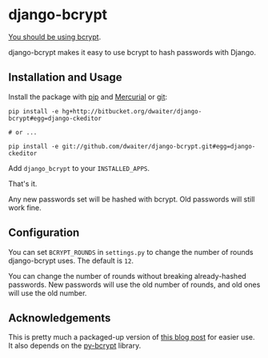 django-bcrypt
=============

[You should be using bcrypt](http://codahale.com/how-to-safely-store-a-password/).

django-bcrypt makes it easy to use bcrypt to hash passwords with Django.

Installation and Usage
----------------------

Install the package with [pip][] and [Mercurial][] or [git][]:

    pip install -e hg+http://bitbucket.org/dwaiter/django-bcrypt#egg=django-ckeditor
    
    # or ...
    
    pip install -e git://github.com/dwaiter/django-bcrypt.git#egg=django-ckeditor

[pip]: http://pip.openplans.org/
[Mercurial]: http://hg-scm.org/
[git]: http://git-scm.com/

Add `django_bcrypt` to your `INSTALLED_APPS`.

That's it.

Any new passwords set will be hashed with bcrypt.  Old passwords will still
work fine.

Configuration
-------------

You can set `BCRYPT_ROUNDS` in `settings.py` to change the number of rounds
django-bcrypt uses.  The default is `12`.

You can change the number of rounds without breaking already-hashed passwords.
New passwords will use the old number of rounds, and old ones will use the old
number.

Acknowledgements
----------------

This is pretty much a packaged-up version of
[this blog post](http://kfalck.net/2010/12/27/blogi-linodessa-ja-bcrypt-kaytossa)
for easier use.  It also depends on the
[py-bcrypt](http://www.mindrot.org/projects/py-bcrypt/) library.
